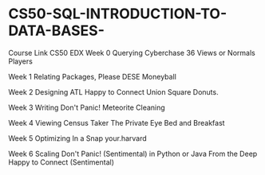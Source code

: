 # CS50-SQL-INTRODUCTION-TO-DATA-BASES-

Course Link
CS50
EDX
Week 0 Querying
Cyberchase
36 Views or Normals
Players

Week 1 Relating
Packages, Please
DESE
Moneyball

Week 2 Designing
ATL
Happy to Connect
Union Square Donuts.

Week 3 Writing
Don't Panic!
Meteorite Cleaning

Week 4 Viewing
Census Taker
The Private Eye
Bed and Breakfast

Week 5 Optimizing
In a Snap
your.harvard

Week 6 Scaling
Don't Panic! (Sentimental) in Python or Java
From the Deep
Happy to Connect (Sentimental)
